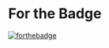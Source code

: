 # For the Badge
[![forthebadge](http://forthebadge.com/badges/ages-12.svg)](http://forthebadge.com)
